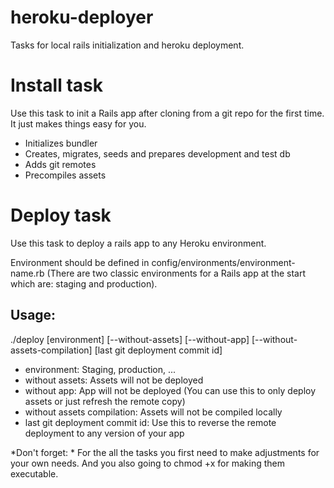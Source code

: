 heroku-deployer
===============

Tasks for local rails initialization and heroku deployment.

# Install task #

Use this task to init a Rails app after cloning from a git repo for the first time. It just makes things easy for you.

* Initializes bundler
* Creates, migrates, seeds and prepares development and test db
* Adds git remotes
* Precompiles assets


# Deploy task #

Use this task to deploy a rails app to any Heroku environment.

Environment should be defined in config/environments/environment-name.rb (There are two classic environments for a Rails app at the start which are: staging and production).

## Usage: ##

./deploy [environment] [--without-assets] [--without-app] [--without-assets-compilation] [last git deployment commit id]

* environment: Staging, production, ...
* without assets: Assets will not be deployed
* without app: App will not be deployed (You can use this to only deploy assets or just refresh the remote copy)
* without assets compilation: Assets will not be compiled locally
* last git deployment commit id: Use this to reverse the remote deployment to any version of your app


*Don't forget: * For the all the tasks you first need to make adjustments for your own needs. And you also going to chmod +x for making them executable.
